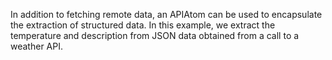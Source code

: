 In addition to fetching remote data, an APIAtom can be used to encapsulate the extraction of structured data. In this example, we extract the temperature and description from JSON data obtained from a call to a weather API.